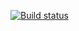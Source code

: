 [![Build status](https://ci.appveyor.com/api/projects/status/pw2xb491cujwb55o?svg=true)](https://ci.appveyor.com/project/Ekaterina-Isabel/4-card-delivery-order)
